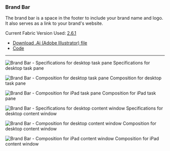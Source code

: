 ### Brand Bar
The brand bar is a space in the footer to include your brand name and logo. It also serves as a link to your brand's website.

Current Fabric Version Used: [2.6.1](https://github.com/OfficeDev/office-ui-fabric-core/releases/tag/2.6.1)

* [Download .Ai (Adobe Illustrator) file](https://github.com/OfficeDev/Office-Add-in-UX-Design-Patterns/blob/master/Patterns/Source%20Files/Brand_bar.ai?raw=true)
* [Code](https://github.com/OfficeDev/Office-Add-in-UX-Design-Patterns-Code/tree/master/templates/generic/brand-bar)

***

![Brand Bar - Specifications for desktop task pane](https://raw.githubusercontent.com/OfficeDev/Office-Add-in-UX-Design-Patterns/master/Patterns/Assets/Brand_Bar/Brand_bar_Desktop%20Task%20Pane%20Callouts.png)
Specifications for desktop task pane 


![Brand Bar - Composition for desktop task pane](https://raw.githubusercontent.com/OfficeDev/Office-Add-in-UX-Design-Patterns/master/Patterns/Assets/Brand_Bar/Brand_bar_Desktop%20Task%20Pane.png)
Composition for desktop task pane 


![Brand Bar - Composition for iPad task pane](https://raw.githubusercontent.com/OfficeDev/Office-Add-in-UX-Design-Patterns/master/Patterns/Assets/Brand_Bar/Brand_bar_iPad%20Task%20Pane.png)
Composition for iPad task pane 


![Brand Bar - Specifications for desktop content window](https://raw.githubusercontent.com/OfficeDev/Office-Add-in-UX-Design-Patterns/master/Patterns/Assets/Brand_Bar/Brand_bar_Desktop%20Content%20Window%20Callouts.png)
Specifications for desktop content window


![Brand Bar - Composition for desktop content window](https://raw.githubusercontent.com/OfficeDev/Office-Add-in-UX-Design-Patterns/master/Patterns/Assets/Brand_Bar/Brand_bar_Desktop%20Content%20Window.png)
Composition for desktop content window


![Brand Bar - Composition for iPad content window](https://raw.githubusercontent.com/OfficeDev/Office-Add-in-UX-Design-Patterns/master/Patterns/Assets/Brand_Bar/Brand_bar_iPad%20Content%20Window.png)
Composition for iPad content window
